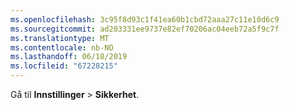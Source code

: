 ```yaml
---
ms.openlocfilehash: 3c95f8d93c1f41ea60b1cbd72aaa27c11e10d6c9
ms.sourcegitcommit: ad203331ee9737e82ef70206ac04eeb72a5f9c7f
ms.translationtype: MT
ms.contentlocale: nb-NO
ms.lasthandoff: 06/18/2019
ms.locfileid: "67228215"
---
```

Gå til **Innstillinger** > **Sikkerhet**.